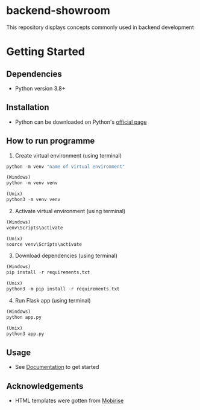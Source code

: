 # backend-showroom
This repository displays concepts commonly used in backend development

# Getting Started
## Dependencies
* Python version 3.8+

## Installation
* Python can be downloaded on Python's [official page](https://www.python.org/downloads/)

## How to run programme
1. Create virtual environment (using terminal)
```py
python -m venv "name of virtual environment"

(Windows)
python -m venv venv

(Unix)
python3 -m venv venv
```

2. Activate virtual environment (using terminal)
```py
(Windows)
venv\Scripts\activate

(Unix)
source venv\Scripts\activate
```

3. Download dependencies (using terminal)
```py
(Windows)
pip install -r requirements.txt

(Unix)
python3 -m pip install -r requirements.txt
```

4. Run Flask app (using terminal)
```py
(Windows)
python app.py

(Unix)
python3 app.py
```

## Usage
* See [Documentation](docs/README.md) to get started

## Acknowledgements
* HTML templates were gotten from [Mobirise](https://mobirise.com/html-templates/)
